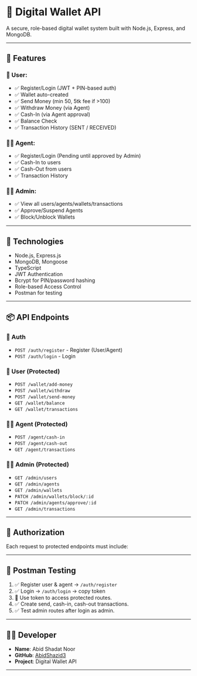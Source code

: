 # 💸 Digital Wallet API

A secure, role-based digital wallet system built with Node.js, Express, and MongoDB.

---

## 📁 Features

### 👤 User:
- ✅ Register/Login (JWT + PIN-based auth)
- ✅ Wallet auto-created
- ✅ Send Money (min 50, 5tk fee if >100)
- ✅ Withdraw Money (via Agent)
- ✅ Cash-In (via Agent approval)
- ✅ Balance Check
- ✅ Transaction History (SENT / RECEIVED)

### 🧑‍💼 Agent:
- ✅ Register/Login (Pending until approved by Admin)
- ✅ Cash-In to users
- ✅ Cash-Out from users
- ✅ Transaction History

### 👨‍💼 Admin:
- ✅ View all users/agents/wallets/transactions
- ✅ Approve/Suspend Agents
- ✅ Block/Unblock Wallets

---

## 🚀 Technologies
- Node.js, Express.js
- MongoDB, Mongoose
- TypeScript
- JWT Authentication
- Bcrypt for PIN/password hashing
- Role-based Access Control
- Postman for testing

---

## 📦 API Endpoints

### 🔐 Auth
- `POST /auth/register` - Register (User/Agent)
- `POST /auth/login` - Login

### 👤 User (Protected)
- `POST /wallet/add-money`
- `POST /wallet/withdraw`
- `POST /wallet/send-money`
- `GET /wallet/balance`
- `GET /wallet/transactions`

### 🧑‍💼 Agent (Protected)
- `POST /agent/cash-in`
- `POST /agent/cash-out`
- `GET /agent/transactions`

### 👨‍💼 Admin (Protected)
- `GET /admin/users`
- `GET /admin/agents`
- `GET /admin/wallets`
- `PATCH /admin/wallets/block/:id`
- `PATCH /admin/agents/approve/:id`
- `GET /admin/transactions`

---

## 🔑 Authorization

Each request to protected endpoints must include:


---

## 🧪 Postman Testing

1. ✅ Register user & agent → `/auth/register`
2. ✅ Login → `/auth/login` → copy token
3. 🔐 Use token to access protected routes.
4. ✅ Create send, cash-in, cash-out transactions.
5. ✅ Test admin routes after login as admin.

---

## 🧑‍💻 Developer

- **Name**: Abid Shadat Noor
- **GitHub**: [AbidShazid3](https://github.com/AbidShazid3)
- **Project**: Digital Wallet API

---